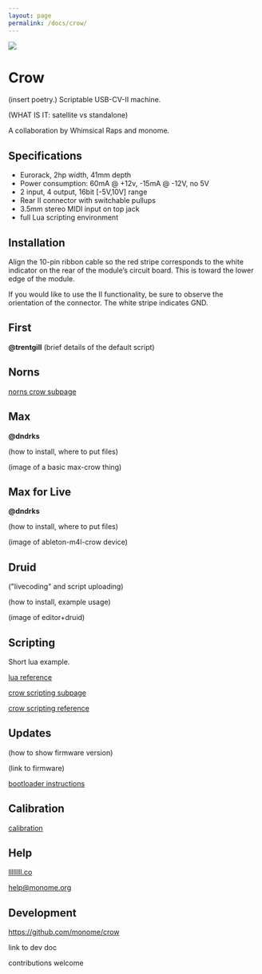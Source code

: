 ```yaml
---
layout: page
permalink: /docs/crow/
---
```


![](/images/crow.jpg)

# Crow

(insert poetry.) Scriptable USB-CV-II machine.

(WHAT IS IT: satellite vs standalone)

A collaboration by Whimsical Raps and monome.


## Specifications

- Eurorack, 2hp width, 41mm depth
- Power consumption: 60mA @ +12v, -15mA @ -12V, no 5V
- 2 input, 4 output, 16bit [-5V,10V] range
- Rear II connector with switchable pullups
- 3.5mm stereo MIDI input on top jack
- full Lua scripting environment


## Installation

Align the 10-pin ribbon cable so the red stripe corresponds to the white indicator on the rear of the module’s circuit board. This is toward the lower edge of the module.

If you would like to use the II functionality, be sure to observe the orientation of the connector. The white stripe indicates GND.


## First

**@trentgill** (brief details of the default script)


## Norns

[norns crow subpage](norns)

## Max

**@dndrks**

(how to install, where to put files)

(image of a basic max-crow thing)


## Max for Live

**@dndrks**

(how to install, where to put files)

(image of ableton-m4l-crow device)


## Druid

("livecoding" and script uploading)

(how to install, example usage)

(image of editor+druid)


## Scripting

Short lua example.

[lua reference]()

[crow scripting subpage](scripting)

[crow scripting reference](scripting-reference)


## Updates

(how to show firmware version)

(link to firmware)

[bootloader instructions](bootloader)


## Calibration

[calibration](calibration)


## Help

[llllllll.co](https://llllllll.co)

help@monome.org


## Development

https://github.com/monome/crow

link to dev doc

contributions welcome
